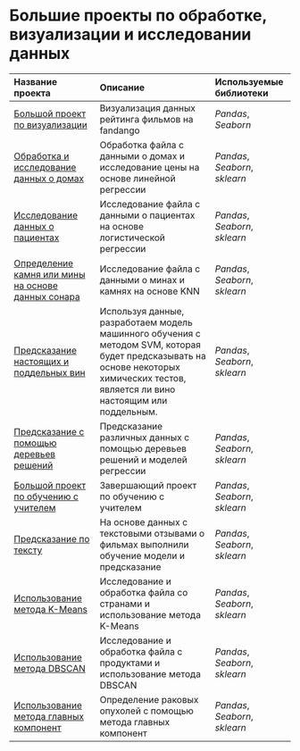 # Большие проекты по обработке, визуализации и исследовании данных 

| Название проекта | Описание | Используемые библиотеки |
| :---------------------- | :---------------------- | :---------------------- |
| [Большой проект по визуализации](https://github.com/Nikita-Kos/Capstone-Project/tree/main/0.%20Project) | Визуализация данных рейтинга фильмов на fandango| *Pandas*, *Seaborn*|
| [Обработка и исследование данных о домах](https://github.com/Nikita-Kos/Capstone-Project/tree/main/1.%20Project) | Обработка файла с данными о домах и исследование цены на основе линейной регрессии| *Pandas*, *Seaborn*, *sklearn*| 
| [Исследование данных о пациентах](https://github.com/Nikita-Kos/Capstone-Project/tree/main/2.%20Project) | Исследование файла с данными о пациентах на основе логистической регрессии| *Pandas*, *Seaborn*, *sklearn*| 
| [Определение камня или мины на основе данных сонара](https://github.com/Nikita-Kos/Capstone-Project/tree/main/3.%20Project) | Исследование файла с данными о минах и камнях на основе KNN| *Pandas*, *Seaborn*, *sklearn*| 
| [Предсказание настоящих и поддельных вин](https://github.com/Nikita-Kos/Capstone-Project/tree/main/4.%20Project) | Используя данные, разработаем модель машинного обучения с методом SVM, которая будет предсказывать на основе некоторых химических тестов, является ли вино настоящим или поддельным.| *Pandas*, *Seaborn*, *sklearn*| 
| [Предсказание с помощью деревьев решений](https://github.com/Nikita-Kos/Capstone-Project/tree/main/5.%20Project) | Предсказание различных данных с помощью деревьев решений и моделей регрессии| *Pandas*, *Seaborn*, *sklearn*| 
| [Большой проект по обучению с учителем](https://github.com/Nikita-Kos/Capstone-Project/tree/main/6.%20Project) | Завершающий проект по обучению с учителем| *Pandas*, *Seaborn*, *sklearn*| 
| [Предсказание по тексту](https://github.com/Nikita-Kos/Capstone-Project/tree/main/7.%20Project) | На основе данных с текстовыми отзывами о фильмах выполнили обучение модели и предсказание| *Pandas*, *Seaborn*, *sklearn*| 
| [Использование метода K-Means](https://github.com/Nikita-Kos/Capstone-Project/tree/main/8.%20Project) | Исследование и обработка файла со странами и использование метода K-Means| *Pandas*, *Seaborn*, *sklearn*| 
| [Использование метода DBSCAN](https://github.com/Nikita-Kos/Capstone-Project/tree/main/9.%20Project) | Исследование и обработка файла с продуктами и использование метода DBSCAN| *Pandas*, *Seaborn*, *sklearn*| 
| [Использование метода главных компонент](https://github.com/Nikita-Kos/Capstone-Project/tree/main/10.%20Project) | Определение раковых опухолей с помощью метода главных компонент| *Pandas*, *Seaborn*, *sklearn*| 
